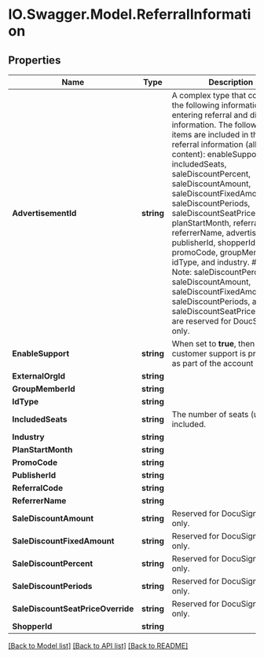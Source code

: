 # IO.Swagger.Model.ReferralInformation
## Properties

Name | Type | Description | Notes
------------ | ------------- | ------------- | -------------
**AdvertisementId** | **string** | A complex type that contains the following information for entering referral and discount information. The following items are included in the referral information (all string content): enableSupport, includedSeats, saleDiscountPercent, saleDiscountAmount, saleDiscountFixedAmount, saleDiscountPeriods, saleDiscountSeatPriceOverride, planStartMonth, referralCode, referrerName, advertisementId, publisherId, shopperId, promoCode, groupMemberId, idType, and industry.  ###### Note: saleDiscountPercent, saleDiscountAmount, saleDiscountFixedAmount, saleDiscountPeriods, and saleDiscountSeatPriceOverride are reserved for DoucSign use only.   | [optional] 
**EnableSupport** | **string** | When set to **true**, then customer support is provided as part of the account plan. | [optional] 
**ExternalOrgId** | **string** |  | [optional] 
**GroupMemberId** | **string** |  | [optional] 
**IdType** | **string** |  | [optional] 
**IncludedSeats** | **string** | The number of seats (users) included. | [optional] 
**Industry** | **string** |  | [optional] 
**PlanStartMonth** | **string** |  | [optional] 
**PromoCode** | **string** |  | [optional] 
**PublisherId** | **string** |  | [optional] 
**ReferralCode** | **string** |  | [optional] 
**ReferrerName** | **string** |  | [optional] 
**SaleDiscountAmount** | **string** | Reserved for DocuSign use only. | [optional] 
**SaleDiscountFixedAmount** | **string** | Reserved for DocuSign use only. | [optional] 
**SaleDiscountPercent** | **string** | Reserved for DocuSign use only. | [optional] 
**SaleDiscountPeriods** | **string** | Reserved for DocuSign use only. | [optional] 
**SaleDiscountSeatPriceOverride** | **string** | Reserved for DocuSign use only. | [optional] 
**ShopperId** | **string** |  | [optional] 

[[Back to Model list]](../README.md#documentation-for-models) [[Back to API list]](../README.md#documentation-for-api-endpoints) [[Back to README]](../README.md)

